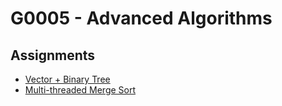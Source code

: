 # G0005 - Advanced Algorithms

## Assignments

- [Vector + Binary Tree](./assignments/vector-plus-btree)
- [Multi-threaded Merge Sort](./assignments/multi-threaded-merge-sort)